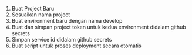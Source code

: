 1. Buat Project Baru
2. Sesuaikan nama project
3. Buat environment baru dengan nama develop
4. Buat dan simpan project token untuk kedua environment didalam github secrets
5. Simpan service id didalam github secrets
6. Buat script untuk proses deployment secara otomatis